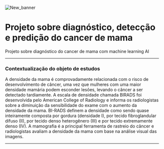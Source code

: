 ![New_banner](https://github.com/fabian-gib-50/Projeto-diag-cancer-mama/assets/79420053/45e555dc-091a-469b-beb4-688f10e26326)
# Projeto sobre diagnóstico, detecção e predição do cancer de mama
Projeto sobre diagnóstico do cancer de mama com machine learning AI
___
### Contextualização do objeto de estudos

A densidade da mama é comprovadamente relacionada com o risco de desenvolvimento
de câncer, uma vez que mulheres com uma maior densidade mamária podem esconder
lesões, levando o câncer a ser detectado tardiamente. A escala de densidade chamada
BIRADS foi desenvolvida pelo American College of Radiology e informa os radiologistas
sobre a diminuição da sensibilidade do exame com o aumento da densidade da mama.
BI-RADS definem a densidade como sendo quase inteiramente composta por gordura (densidade I),
por tecido fibroglandular difuso (II), por tecido denso heterogênero (III) e por tecido
extremamente denso (IV). A mamografia é a principal ferramenta de rastreio do câncer e
radiologistas avaliam a densidade da mama com base na análise visual das imagens.
___
